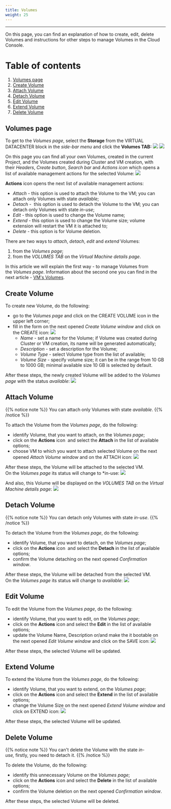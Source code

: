 ```yaml
---
title: Volumes
weight: 25
---
```

___
On this page, you can find an explanation of how to create, edit, delete Volumes and instructions for other steps to manage Volumes in the Cloud Console.

# Table of contents
1. [Volumes page](#volumes-page)
2. [Create Volume](#create-volume)
3. [Attach Volume](#attach-volume)
4. [Detach Volume](#detach-volume)
5. [Edit Volume](#edit-volume)
6. [Extend Volume](#extend-volume)
7. [Delete Volume](#delete-volume)

## Volumes page
To get to the *Volumes page*, select the **Storage** from the VIRTUAL DATACENTER block in the *side-bar menu* and click the **Volumes TAB:**
![](../../../assets/images/vol/1.png?classes=border,shadow) 
![](../../../assets/images/vol/2.png?classes=border,shadow) 

On this page you can find all your own Volumes, created in the current Project, and the Volumes created during Cluster and VM creation, with their *Headers*, *Create button*, *Search bar* and *Actions icon* which opens a list of available management actions for the selected Volume:
![](../../../assets/images/vol/3.png?classes=border,shadow) 

**Actions** icon opens the next list of available management actions:
- *Attach* - this option is used to attach the Volume to the VM; you can attach only Volumes with state *available*;  
- *Detach* -  this option is used to detach the Volume to the VM; you can detach only Volumes with state *in-use*;  
- *Edit* - this option is used to change the Volume name;
- *Extend* - this option is used to change the Volume size; volume extension will restart the VM it is attached to;
- *Delete* - this option is for Volume deletion.

There are two ways to *attach*, *detach*, *edit* and *extend* Volumes:
1. from the *Volumes page*;
2. from the *VOLUMES TAB* on the *Virtual Machine details page*.

In this article we will explain the first way - to manage Volumes from the *Volumes page*. Information about the second one you can find in the next article - [VM's Volumes](https://docs.ventuscloud.eu/products/storage/manage-volumes/).  

## Create Volume
To create new Volume, do the following:
- go to the *Volumes page* and click on the CREATE VOLUME icon in the upper left corner;
- fill in the form on the next opened *Create Volume window* and click on the CREATE icon:
![](../../../assets/images/vol/4.png?classes=border,shadow) 
  - *Name* - set a name for the Volume; if Volume was created during Cluster or VM creation, its name will be generated automatically;
  - *Description* - set a description for the Volume;
  - *Volume Type* - select Volume type from the list of available;
  - *Volume Size* - specify volume size; it can be in the range from 10 GB to 1000 GB; minimal available size 10 GB is selected by default.

After these steps, the newly created Volume will be added to the *Volumes page* with the status *available*:
![](../../../assets/images/vol/5.png?classes=border,shadow) 

## Attach Volume
{{% notice note %}}
You can attach only Volumes with state *available*. 
{{% /notice %}}

To attach the Volume from the *Volumes page*, do the following:
- identify Volume, that you want to attach, on the *Volumes page*;
- click on the **Actions** icon  and select the **Attach** in the list of available options;
- choose VM to which you want to attach selected Volume on the next opened *Attach Volume window* and on the ATTACH icon:
![](../../../assets/images/vol/8.png?classes=border,shadow) 

After these steps, the Volume will be attached to the selected VM.  
On the *Volumes page* its status will change to *in-use:
![](../../../assets/images/vol/9.png?classes=border,shadow) 

And also, this Volume will be displayed on the *VOLUMES TAB* on the *Virtual Machine details page*:
![](../../../assets/images/vol/10.png?classes=border,shadow) 

## Detach Volume
{{% notice note %}}
You can detach only Volumes with state *in-use*. 
{{% /notice %}}

To detach the Volume from the *Volumes page*, do the following:
- identify Volume, that you want to detach, on the *Volumes page*;
- click on the **Actions** icon  and select the **Detach** in the list of available options;
- confirm the Volume detaching on the next opened *Confirmation window*.

After these steps, the Volume will be detached from the selected VM.  
On the *Volumes page* its status will change to *available*:
![](../../../assets/images/vol/11.png?classes=border,shadow) 

## Edit Volume
To edit the Volume from the *Volumes page*, do the following:
- identify Volume, that you want to edit, on the *Volumes page*;
- click on the **Actions** icon and select the **Edit** in the list of available options;
- update the Volume Name, Description or/and make the it bootable on the next opened *Edit Volume window* and click on the SAVE icon:
![](../../../assets/images/vol/6.png?classes=border,shadow)

After these steps, the selected Volume will be updated.

## Extend Volume
To extend the Volume from the *Volumes page*, do the following:
- identify Volume, that you want to extend, on the *Volumes page*;
- click on the **Actions** icon and select the **Extend** in the list of available options;
- change the Volume Size on the next opened *Extend Volume window* and click on EXTEND icon:
![](../../../assets/images/vol/7.png?classes=border,shadow)

After these steps, the selected Volume will be updated.

## Delete Volume
{{% notice note %}}
You can't delete the Volume with the state *in-use,* firstly, you need to detach it. 
{{% /notice %}}

To delete the Volume, do the following:
- identify this unnecessary Volume on the *Volumes page*;
- click on the **Actions** icon and select the **Delete** in the list of available options;
- confirm the Volume deletion on the next opened *Confirmation window*.

After these steps, the selected Volume will be deleted.
